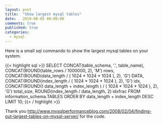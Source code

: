 ```yaml
---
layout: post
title:  "Show largest mysql tables"
date:   2019-08-05 00:00:00
comments: true
published: true
categories:
  - mysql
---
```


Here is a small sql commando to show the largest mysql tables on your system.

{{< highlight sql >}}
SELECT CONCAT(table_schema, '.', table_name),
       CONCAT(ROUND(table_rows / 1000000, 2), 'M')                                    rows,
       CONCAT(ROUND(data_length / ( 1024 * 1024 * 1024 ), 2), 'G')                    DATA,
       CONCAT(ROUND(index_length / ( 1024 * 1024 * 1024 ), 2), 'G')                   idx,
       CONCAT(ROUND(( data_length + index_length ) / ( 1024 * 1024 * 1024 ), 2), 'G') total_size,
       ROUND(index_length / data_length, 2)                                           idxfrac
FROM   information_schema.TABLES
ORDER  BY data_length + index_length DESC
LIMIT  10;
{{< / highlight >}}

Thank you http://www.mysqlperformanceblog.com/2008/02/04/finding-out-largest-tables-on-mysql-server/ for the code.

